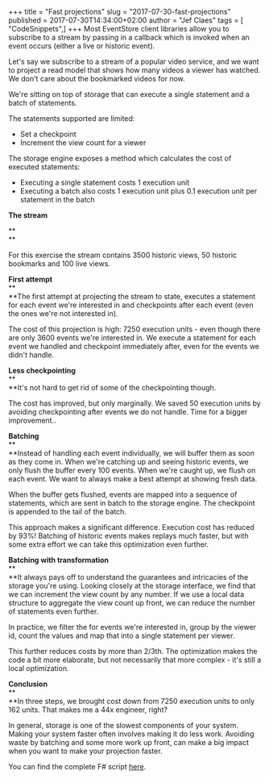 +++
title = "Fast projections"
slug = "2017-07-30-fast-projections"
published = 2017-07-30T14:34:00+02:00
author = "Jef Claes"
tags = [ "CodeSnippets",]
+++
Most EventStore client libraries allow you to subscribe to a stream by
passing in a callback which is invoked when an event occurs (either a
live or historic event).

  

Let's say we subscribe to a stream of a popular video service, and we
want to project a read model that shows how many videos a viewer has
watched. We don't care about the bookmarked videos for now.

  

We're sitting on top of storage that can execute a single statement and
a batch of statements.  
  
The statements supported are limited:  

-   Set a checkpoint
-   Increment the view count for a viewer

  

The storage engine exposes a method which calculates the cost of
executed statements:  

-   Executing a single statement costs 1 execution unit
-   Executing a batch also costs 1 execution unit plus 0.1 execution
    unit per statement in the batch

**The stream**

**  
**

For this exercise the stream contains 3500 historic views, 50 historic
bookmarks and 100 live views.  
  

**First attempt**  
**  
**The first attempt at projecting the stream to state, executes a
statement for each event we're interested in and checkpoints after each
event (even the ones we're not interested in).  
  

The cost of this projection is high: 7250 execution units - even though
there are only 3600 events we're interested in. We execute a statement
for each event we handled and checkpoint immediately after, even for the
events we didn't handle.  
  
**Less checkpointing**  
**  
**It's not hard to get rid of some of the checkpointing though.

  

The cost has improved, but only marginally. We saved 50 execution units
by avoiding checkpointing after events we do not handle. Time for a
bigger improvement..  
  
**Batching**  
**  
**Instead of handling each event individually, we will buffer them as
soon as they come in. When we're catching up and seeing historic events,
we only flush the buffer every 100 events. When we're caught up, we
flush on each event. We want to always make a best attempt at showing
fresh data.  
  
When the buffer gets flushed, events are mapped into a sequence of
statements, which are sent in batch to the storage engine. The
checkpoint is appended to the tail of the batch.

  

This approach makes a significant difference. Execution cost has reduced
by 93%! Batching of historic events makes replays much faster, but with
some extra effort we can take this optimization even further.  
  
**Batching with transformation**  
**  
**It always pays off to understand the guarantees and intricacies of the
storage you're using. Looking closely at the storage interface, we find
that we can increment the view count by any number. If we use a local
data structure to aggregate the view count up front, we can reduce the
number of statements even further.  
  
In practice, we filter the for events we're interested in, group by the
viewer id, count the values and map that into a single statement per
viewer.

  

This further reduces costs by more than 2/3th. The optimization makes
the code a bit more elaborate, but not necessarily that more complex -
it's still a local optimization.  
  
**Conclusion**  
**  
**In three steps, we brought cost down from 7250 execution units to only
162 units. That makes me a 44x engineer, right?  
  
In general, storage is one of the slowest components of your system.
Making your system faster often involves making it do less work.
Avoiding waste by batching and some more work up front, can make a big
impact when you want to make your projection faster.  
  
You can find the complete F\# script
[here](https://gist.github.com/JefClaes/215d202fcdf9aa58968b92a129241292).
